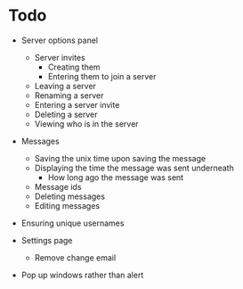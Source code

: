 # Todo

- Server options panel
    - Server invites
        - Creating them
        - Entering them to join a server
    - Leaving a server
    - Renaming a server
    - Entering a server invite
    - Deleting a server
    - Viewing who is in the server

- Messages
    - Saving the unix time upon saving the message
    - Displaying the time the message was sent underneath
        - How long ago the message was sent
    - Message ids
    - Deleting messages
    - Editing messages

- Ensuring unique usernames

- Settings page
    - Remove change email

- Pop up windows rather than alert